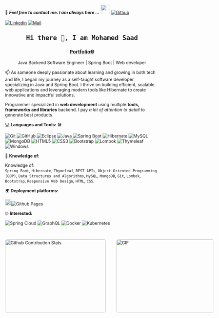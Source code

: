 
<!--

## Complete list of GitHub markdown emoji markup
https://gist.github.com/rxaviers/7360908

## Technologies Icons 
https://simpleicons.org/

-->
📝 ***Feel free to contact me. I am always here ...*** <img src="https://media.giphy.com/media/WUlplcMpOCEmTGBtBW/giphy.gif" width="30">  [![Github](https://img.shields.io/github/followers/MuhamedSaad112?label=Follow%20Me&style=social)](https://github.com/MuhamedSaad112)
<br>
<br>
[![Linkedin](https://img.shields.io/badge/LinkedIn-Mohamed%20Saad-blue?logo=Linkedin&logoColor=blue&labelColor=black)](https://www.linkedin.com/in/MuhamedSaad112/)
[![Mail](https://img.shields.io/badge/Gmail-m.saad1122003@gmail.com-blue?logo=Gmail&logoColor=blue&labelColor=black)](mailto:m.saad1122003@gmail.com)
<br>


<h2 align='center'><samp><strong>Hi there 👋, I am Mohamed Saad</strong></samp></h2>
<h3 align='center'><strong><a href="https://github.com/MuhamedSaad112" target="_blank">Portfolio🌐</a></strong></h3>
<p align='center'>Java Backend Software Engineer | Spring Boot | Web developer</p>

<p align='left'> 📫 As someone deeply passionate about learning and growing in both tech and life, I began my journey as a self-taught software developer, specializing in Java and Spring Boot. I thrive on building efficient, scalable web applications and leveraging modern tools like Hibernate to create innovative and impactful solutions.</p>

Programmer specialized in **web development** using multiple **tools, frameworks and libraries**  backend. I pay *a lot of attention to detail* to generate best products.

💻 **Languages and Tools:** 🛠️<br>

![Git](https://img.shields.io/badge/-Git-000000?style=flat&logo=git&logoColor=F05032&labelColor=ffffff)
![GitHub](https://img.shields.io/badge/-GitHub-000000?style=flat&logo=github&logoColor=000000&labelColor=ffffff)
![Eclipse](https://img.shields.io/badge/-Eclipse-000000?style=flat&logo=eclipse&logoColor=2C2255&labelColor=ffffff)
![Java](https://img.shields.io/badge/-Java-000000?style=flat&logo=java&logoColor=ffffff&labelColor=007396)
![Spring Boot](https://img.shields.io/badge/-Spring%20Boot-000000?style=flat&logo=spring-boot&logoColor=6DB33F&labelColor=ffffff)
![Hibernate](https://img.shields.io/badge/-Hibernate-000000?style=flat&logo=hibernate&logoColor=59666C&labelColor=ffffff)
![MySQL](https://img.shields.io/badge/-MySQL-000000?style=flat&logo=mysql&labelColor=ffffff)
![MongoDB](https://img.shields.io/badge/-MongoDB-000000?style=flat&logo=mongodb&labelColor=ffffff)
![HTML5](https://img.shields.io/badge/-HTML5-000000?style=flat&logo=html5&logoColor=ffffff&labelColor=E34F26)
![CSS3](https://img.shields.io/badge/-CSS3-000000?style=flat&logo=css3&logoColor=ffffff&labelColor=1572B6)
![Bootstrap](https://img.shields.io/badge/-Bootstrap-000000?style=flat&logo=bootstrap&logoColor=ffffff&labelColor=563D7C)
![Lombok](https://img.shields.io/badge/-Lombok-000000?style=flat&logo=lombok&logoColor=ffffff&labelColor=A30015)
![Thymeleaf](https://img.shields.io/badge/-Thymeleaf-000000?style=flat&logo=thymeleaf&logoColor=ffffff&labelColor=005F0F)
![Windows](https://img.shields.io/badge/-Windows-000000?style=flat&logo=windows&logoColor=ffffff&labelColor=0078D6)

🧐 **Knowledge of:**<br>

Knowledge of:  
`Spring Boot`, `Hibernate`, `Thymeleaf`, `REST APIs`, `Object-Oriented Programming (OOP)`, `Data Structures and Algorithms`, `MySQL`, `MongoDB`, `Git`, `Lombok`, `Bootstrap`, `Responsive Web Design`, `HTML`, `CSS`.



🌍 **Deployment platforms:**<br>

<img alt="Github Pages" width="20px" height="20px" src="https://techcrunch.com/wp-content/uploads/2010/07/github-logo.png" />![Github Pages](https://img.shields.io/badge/-Github%20Pages-000000?style=flat&logo=github-pages)


🤓 **Interested:** <br>

![Spring Cloud](https://img.shields.io/badge/-Spring%20Cloud-000000?style=flat&logo=spring&logoColor=6DB33F&labelColor=ffffff)
![GraphQL](https://img.shields.io/badge/-GraphQL-000000?style=flat&logo=graphql&logoColor=E10098&labelColor=ffffff)
![Docker](https://img.shields.io/badge/-Docker-000000?style=flat&logo=docker&logoColor=white&labelColor=2496ED)
![Kubernetes](https://img.shields.io/badge/-Kubernetes-000000?style=flat&logo=kubernetes&logoColor=ffffff&labelColor=326CE5)




</br>
<p style="display: flex; justify-contect: space-between;">
<img style="border-radius: 5px; margin-bottom: 5px" alt="Github Contribution Stats" width="330px" height="240px" src="https://github-contribution-stats.vercel.app/api/?username=MuhamedSaad112" />
<img style="border-radius: 5px; margin: 0 0 5px 35px;" alt="GIF" width="320px" height="240px" src="https://miro.medium.com/max/875/1*Urc28sbnORGOW5oyohQ06g.gif" />
</p>
